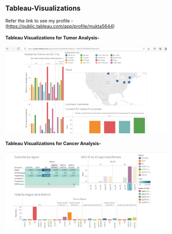 ## Tableau-Visualizations

Refer the link to see my profile - (https://public.tableau.com/app/profile/mukta5644) 


#### Tableau Visualizations for Tumor Analysis-

![alt text](https://github.com/Mukta-glitch/TableauVisualizations/blob/main/TumorVisualization.PNG)

#### Tableau Visualizations for Cancer Analysis-

![alt text](https://github.com/Mukta-glitch/TableauVisualizations/blob/main/CancerAnalysisVisualization.PNG)
